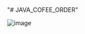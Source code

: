 "# JAVA_COFEE_ORDER" 

![image](https://user-images.githubusercontent.com/35419326/71608245-27870a80-2bc3-11ea-9e77-18e20799827e.png)
